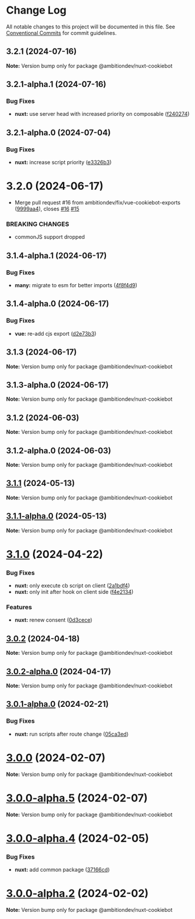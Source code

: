 # Change Log

All notable changes to this project will be documented in this file.
See [Conventional Commits](https://conventionalcommits.org) for commit guidelines.

## 3.2.1 (2024-07-16)

**Note:** Version bump only for package @ambitiondev/nuxt-cookiebot





## 3.2.1-alpha.1 (2024-07-16)


### Bug Fixes

* **nuxt:** use server head with increased priority on composable ([f240274](https://github.com/ambitiondev/cookiebot/commit/f240274c585a93d3ebee77bf8c40f4612fbb8bf1))





## 3.2.1-alpha.0 (2024-07-04)


### Bug Fixes

* **nuxt:** increase script priority ([e3326b3](https://github.com/ambitiondev/cookiebot/commit/e3326b34b34ae2a1255e8f9549abad14ec10e878))





# 3.2.0 (2024-06-17)


* Merge pull request #16 from ambitiondev/fix/vue-cookiebot-exports ([9999aa4](https://github.com/ambitiondev/cookiebot/commit/9999aa497eced36a9dbc3d36c2c6012f9ff5afe8)), closes [#16](https://github.com/ambitiondev/cookiebot/issues/16) [#15](https://github.com/ambitiondev/cookiebot/issues/15)


### BREAKING CHANGES

* commonJS support dropped





## 3.1.4-alpha.1 (2024-06-17)


### Bug Fixes

* **many:** migrate to esm for better imports ([4f8f4d9](https://github.com/ambitiondev/cookiebot/commit/4f8f4d963de4c74d9e76799c8bf51ab051fdac50))





## 3.1.4-alpha.0 (2024-06-17)


### Bug Fixes

* **vue:** re-add cjs export ([d2e73b3](https://github.com/ambitiondev/cookiebot/commit/d2e73b3f2437cfa0bd5149ca47138ac3a08301c9))





## 3.1.3 (2024-06-17)

**Note:** Version bump only for package @ambitiondev/nuxt-cookiebot





## 3.1.3-alpha.0 (2024-06-17)

**Note:** Version bump only for package @ambitiondev/nuxt-cookiebot





## 3.1.2 (2024-06-03)

**Note:** Version bump only for package @ambitiondev/nuxt-cookiebot





## 3.1.2-alpha.0 (2024-06-03)

**Note:** Version bump only for package @ambitiondev/nuxt-cookiebot





## [3.1.1](https://github.com/ambitiondev/cookiebot/compare/v3.1.1-alpha.0...v3.1.1) (2024-05-13)

**Note:** Version bump only for package @ambitiondev/nuxt-cookiebot





## [3.1.1-alpha.0](https://github.com/ambitiondev/cookiebot/compare/v3.1.0...v3.1.1-alpha.0) (2024-05-13)

**Note:** Version bump only for package @ambitiondev/nuxt-cookiebot





# [3.1.0](https://github.com/ambitiondev/cookiebot/compare/v3.0.2...v3.1.0) (2024-04-22)


### Bug Fixes

* **nuxt:** only execute cb script on client ([2a1bdf4](https://github.com/ambitiondev/cookiebot/commit/2a1bdf4b57b10a44384530754711be34d744084e))
* **nuxt:** only init after hook on client side ([f4e2134](https://github.com/ambitiondev/cookiebot/commit/f4e2134591f3a07593b5742282da24561c63193c))


### Features

* **nuxt:** renew consent ([0d3cece](https://github.com/ambitiondev/cookiebot/commit/0d3cece4cdef79d1b37f1d2a3b39bfcd491fbe33))





## [3.0.2](https://github.com/ambitiondev/cookiebot/compare/v3.0.2-alpha.0...v3.0.2) (2024-04-18)

**Note:** Version bump only for package @ambitiondev/nuxt-cookiebot





## [3.0.2-alpha.0](https://github.com/ambitiondev/cookiebot/compare/v3.0.1...v3.0.2-alpha.0) (2024-04-17)

**Note:** Version bump only for package @ambitiondev/nuxt-cookiebot





## [3.0.1-alpha.0](https://github.com/ambitiondev/cookiebot/compare/v3.0.0...v3.0.1-alpha.0) (2024-02-21)


### Bug Fixes

* **nuxt:** run scripts after route change ([05ca3ed](https://github.com/ambitiondev/cookiebot/commit/05ca3ed2e15b2971a7aa97a959d3fddbddc2450c))





# [3.0.0](https://github.com/ambitiondev/cookiebot/compare/v3.0.0-alpha.5...v3.0.0) (2024-02-07)

**Note:** Version bump only for package @ambitiondev/nuxt-cookiebot





# [3.0.0-alpha.5](https://github.com/ambitiondev/cookiebot/compare/v3.0.0-alpha.0...v3.0.0-alpha.5) (2024-02-07)

**Note:** Version bump only for package @ambitiondev/nuxt-cookiebot





# [3.0.0-alpha.4](https://github.com/ambitiondev/cookiebot/compare/v3.0.0-alpha.3...v3.0.0-alpha.4) (2024-02-05)


### Bug Fixes

* **nuxt:** add common package ([37166cd](https://github.com/ambitiondev/cookiebot/commit/37166cdd986dd481afc11c68285362fa057bdf5f))





# [3.0.0-alpha.2](https://github.com/ambitiondev/cookiebot/compare/v3.0.0-alpha.1...v3.0.0-alpha.2) (2024-02-02)

**Note:** Version bump only for package @ambitiondev/nuxt-cookiebot
